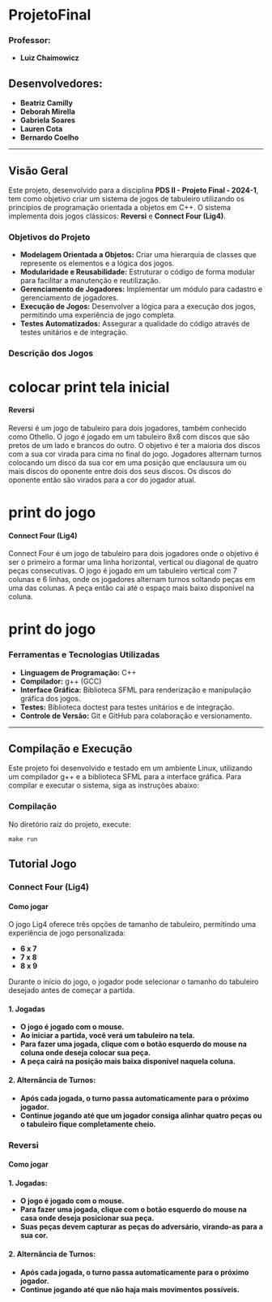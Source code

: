 # ProjetoFinal
 
### Professor: 
* **Luiz Chaimowicz**



## Desenvolvedores:
*  **Beatriz Camilly**
*  **Deborah Mirella**
*  **Gabriela Soares**
*  **Lauren Cota**
*  **Bernardo Coelho**

---

## Visão Geral
Este projeto, desenvolvido para a disciplina **PDS II - Projeto Final - 2024-1**, tem como objetivo criar um sistema de jogos de tabuleiro utilizando os princípios de programação orientada a objetos em C++. O sistema implementa dois jogos clássicos: **Reversi** e **Connect Four (Lig4)**.

### Objetivos do Projeto
- **Modelagem Orientada a Objetos:** Criar uma hierarquia de classes que represente os elementos e a lógica dos jogos.
- **Modularidade e Reusabilidade:** Estruturar o código de forma modular para facilitar a manutenção e reutilização.
- **Gerenciamento de Jogadores:** Implementar um módulo para cadastro e gerenciamento de jogadores.
- **Execução de Jogos:** Desenvolver a lógica para a execução dos jogos, permitindo uma experiência de jogo completa.
- **Testes Automatizados:** Assegurar a qualidade do código através de testes unitários e de integração.

### Descrição dos Jogos

# colocar print tela inicial

#### Reversi
Reversi é um jogo de tabuleiro para dois jogadores, também conhecido como Othello. O jogo é jogado em um tabuleiro 8x8 com discos que são pretos de um lado e brancos do outro. O objetivo é ter a maioria dos discos com a sua cor virada para cima no final do jogo. Jogadores alternam turnos colocando um disco da sua cor em uma posição que enclausura um ou mais discos do oponente entre dois dos seus discos. Os discos do oponente então são virados para a cor do jogador atual.

# print do jogo


#### Connect Four (Lig4)
Connect Four é um jogo de tabuleiro para dois jogadores onde o objetivo é ser o primeiro a formar uma linha horizontal, vertical ou diagonal de quatro peças consecutivas. O jogo é jogado em um tabuleiro vertical com 7 colunas e 6 linhas, onde os jogadores alternam turnos soltando peças em uma das colunas. A peça então cai até o espaço mais baixo disponível na coluna.

# print do jogo

### Ferramentas e Tecnologias Utilizadas
- **Linguagem de Programação:** C++
- **Compilador:** g++ (GCC)
- **Interface Gráfica:** Biblioteca SFML para renderização e manipulação gráfica dos jogos.
- **Testes:** Biblioteca doctest para testes unitários e de integração.
- **Controle de Versão:** Git e GitHub para colaboração e versionamento.

---

## Compilação e Execução
Este projeto foi desenvolvido e testado em um ambiente Linux, utilizando um compilador g++ e a biblioteca SFML para a interface gráfica. Para compilar e executar o sistema, siga as instruções abaixo:

### Compilação
No diretório raiz do projeto, execute:

```
make run
```

## Tutorial Jogo

### Connect Four (Lig4)

#### Como jogar

O jogo Lig4 oferece três opções de tamanho de tabuleiro, permitindo uma experiência de jogo personalizada:

   - **6 x 7**
   - **7 x 8**
   - **8 x 9**

Durante o início do jogo, o jogador pode selecionar o tamanho do tabuleiro desejado antes de começar a partida.

#### 1. Jogadas

- **O jogo é jogado com o mouse.**
- **Ao iniciar a partida, você verá um tabuleiro na tela.**
- **Para fazer uma jogada, clique com o botão esquerdo do mouse na coluna onde deseja        colocar sua peça.**
- **A peça cairá na posição mais baixa disponível naquela coluna.**

#### 2. Alternância de Turnos:

- **Após cada jogada, o turno passa automaticamente para o próximo jogador.**
- **Continue jogando até que um jogador consiga alinhar quatro peças ou o tabuleiro fique completamente cheio.**

### Reversi

#### Como jogar

#### 1. Jogadas:

- **O jogo é jogado com o mouse.**
- **Para fazer uma jogada, clique com o botão esquerdo do mouse na casa onde deseja          posicionar sua peça.**
- **Suas peças devem capturar as peças do adversário, virando-as para a sua cor.**

#### 2. Alternância de Turnos:

- **Após cada jogada, o turno passa automaticamente para o próximo jogador.**
- **Continue jogando até que não haja mais movimentos possíveis.**






